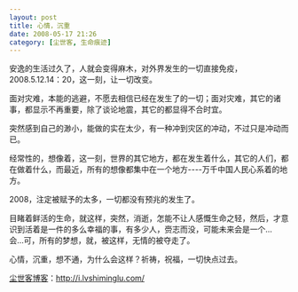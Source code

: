 ```yaml
---
layout: post
title: 心情，沉重
date: 2008-05-17 21:26
category: [尘世客, 生命痕迹]
---
```

安逸的生活过久了，人就会变得麻木，对外界发生的一切直接免疫，2008.5.12.14：20，这一刻，让一切改变。

面对灾难，本能的逃避，不愿去相信已经在发生了的一切；面对灾难，其它的诸事，都显示不再重要，除了谈论地震，其它的都显得不合时宜。

突然感到自己的渺小，能做的实在太少，有一种冲到灾区的冲动，不过只是冲动而已。

经常性的，想像着，这一刻，世界的其它地方，都在发生着什么，其它的人们，都在做着什么，而最近，所有的想像都集中在一个地方----万千中国人民心系着的地方。

2008，注定被赋予的太多，一切都没有预兆的发生了。

目睹着鲜活的生命，就这样，突然，消逝，怎能不让人感慨生命之轻，然后，才意识到活着是一件的多么幸福的事，有多少人，赍志而没，可能未来会是一个… 会…可，所有的梦想，就，被这样，无情的被夺走了。

心情，沉重，想不通，为什么会这样？祈祷，祝福，一切快点过去。

<a href="http://i.lvshiminglu.com/">尘世客博客</a>：<a href="http://i.lvshiminglu.com/">http://i.lvshiminglu.com/</a>

